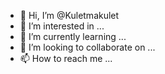 - 👋 Hi, I’m @Kuletmakulet
- 👀 I’m interested in ...
- 🌱 I’m currently learning ...
- 💞️ I’m looking to collaborate on ...
- 📫 How to reach me ...

<!---
Kuletmakulet/Kuletmakulet is a ✨ special ✨ repository because its `README.md` (this file) appears on your GitHub profile.
You can click the Preview link to take a look at your changes.
--->
